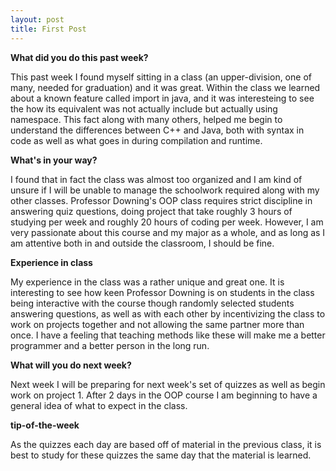 ```yaml
---
layout: post
title: First Post
---
```


**What did you do this past week?**


This past week I found myself sitting in a class (an upper-division, one of many, needed for graduation) and it was great.
Within the class we learned about a known feature called import in java, and it was interesteing to see the how its equivalent
was not actually include but actually using namespace. This fact along with many others, helped me begin to understand the
differences between C++ and Java, both with syntax in code as well as what goes in during compilation and runtime.


**What's in your way?**


I found that in fact the class was almost too organized and I am kind of unsure if I will be unable to manage
the schoolwork required along with my other classes. Professor Downing's OOP class requires strict discipline in answering quiz questions,
doing project that take roughly 3 hours of studying per week and roughly 20 hours of coding per week. However, I am very passionate about
this course and my major as a whole, and as long as I am attentive both in and outside the classroom, I should be fine.


**Experience in class**


My experience in the class was a rather unique and great one. It is interesting to see how keen Professor Downing is on students in the class
being interactive with the course though randomly selected students answering questions, as well as with each other by incentivizing the class
to work on projects together and not allowing the same partner more than once. I have a feeling that teaching methods like these will make me
a better programmer and a better person in the long run.

**What will you do next week?**


Next week I will be preparing for next week's set of quizzes as well as begin work on project 1. After 2 days in the OOP course I am beginning
to have a general idea of what to expect in the class.


**tip-of-the-week**


As the quizzes each day are based off of material in the previous class, it is best to study for these quizzes the same day that the material is learned.